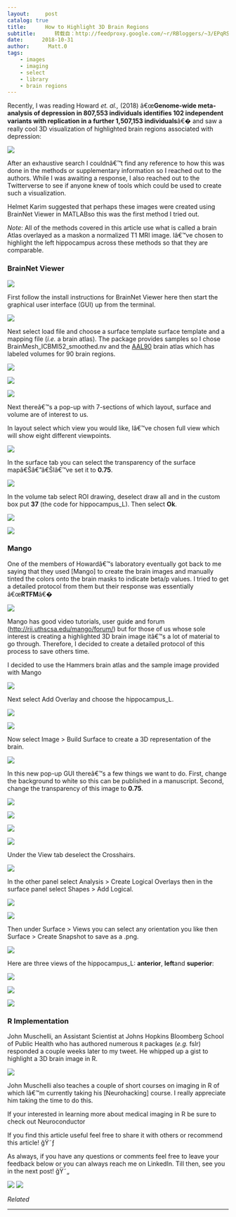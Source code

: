 ```yaml
---
layout:     post
catalog: true
title:      How to Highlight 3D Brain Regions
subtitle:      转载自：http://feedproxy.google.com/~r/RBloggers/~3/EPqRS0Lov_I/
date:      2018-10-31
author:      Matt.0
tags:
    - images
    - imaging
    - select
    - library
    - brain regions
---
```






Recently, I was reading Howard *et. al.,* (2018) â€œ**Genome-wide meta-analysis of depression in 807,553 individuals identifies 102 independent variants with replication in a further 1,507,153 individuals**â€� and saw a really cool 3D visualization of highlighted brain regions associated with depression:

![](https://i1.wp.com/cdn-images-1.medium.com/max/879/1*X8-IvuHR-HeFQxt7LiW1PA.png?w=456&ssl=1)


After an exhaustive search I couldnâ€™t find any reference to how this was done in the methods or supplementary information so I reached out to the authors. While I was awaiting a response, I also reached out to the Twitterverse to see if anyone knew of tools which could be used to create such a visualization.

Helmet Karim suggested that perhaps these images were created using BrainNet Viewer in MATLABso this was the first method I tried out.

*Note*: All of the methods covered in this article use what is called a brain Atlas overlayed as a maskon a normalized T1 MRI image. Iâ€™ve chosen to highlight the left hippocampus across these methods so that they are comparable.

### BrainNet Viewer

![](https://i0.wp.com/cdn-images-1.medium.com/max/1000/1*XZR76fWm8jRJiD_N9eJGdw.jpeg?w=456&ssl=1)


First follow the install instructions for BrainNet Viewer here then start the graphical user interface (GUI) up from the terminal.

![](https://i2.wp.com/cdn-images-1.medium.com/max/1024/1*UvyKo-QodS6iTgv_s19T8g.png?w=456&ssl=1)


Next select load file and choose a surface template surface template and a mapping file (*i.e.* a brain atlas). The package provides samples so I chose BrainMesh_ICBMI52_smoothed.nv and the [AAL90](http://neuro.imm.dtu.dk/wiki/Automated_Anatomical_Labeling) brain atlas which has labeled volumes for 90 brain regions.

![](https://i1.wp.com/cdn-images-1.medium.com/max/1024/1*p1-bNjyTlhZLy9WyKhm5tA.png?w=456&ssl=1)


![](https://i2.wp.com/cdn-images-1.medium.com/max/1024/1*vg1pIqczG6oxBp0KgU-O_g.png?w=456&ssl=1)


![](https://i2.wp.com/cdn-images-1.medium.com/max/1024/1*28T7UZh9LkSBWtt4V_UNOw.png?w=456&ssl=1)


Next thereâ€™s a pop-up with 7-sections of which layout, surface and volume are of interest to us.

In layout select which view you would like, Iâ€™ve chosen full view which will show eight different viewpoints.

![](https://i2.wp.com/cdn-images-1.medium.com/max/1024/1*uP5BdGzmMBf7t_wgafJqTw.png?w=456&ssl=1)


In the surface tab you can select the transparency of the surface mapâ€Šâ€”â€ŠIâ€™ve set it to **0.75**.

![](https://i0.wp.com/cdn-images-1.medium.com/max/1024/1*MyEktOl85KFT5bXsa5qDAw.png?w=456&ssl=1)


In the volume tab select ROI drawing, deselect draw all and in the custom box put **37** (the code for hippocampus_L). Then select **Ok**.

![](https://i1.wp.com/cdn-images-1.medium.com/max/1024/1*d8lsy9g3dT1ZBqNPBZPMYQ.png?w=456&ssl=1)


![](https://i2.wp.com/cdn-images-1.medium.com/max/1024/1*tBhk6wEj693xBN0KKTuMQw.png?w=456&ssl=1)


### Mango

One of the members of Howardâ€™s laboratory eventually got back to me saying that they used [Mango] to create the brain images and manually tinted the colors onto the brain masks to indicate beta/p values. I tried to get a detailed protocol from them but their response was essentially â€œ**RTFM**â€�

![](https://i0.wp.com/cdn-images-1.medium.com/max/350/1*1tBCudZF2V12-BsXTQm4SQ.png?w=456&ssl=1)


Mango has good video tutorials, user guide and forum (http://rii.uthscsa.edu/mango/forum/) but for those of us whose sole interest is creating a highlighted 3D brain image itâ€™s a lot of material to go through. Therefore, I decided to create a detailed protocol of this process to save others time.

I decided to use the Hammers brain atlas and the sample image provided with Mango

![](https://i0.wp.com/cdn-images-1.medium.com/max/1024/1*RRKOGI37hIS3NHrfnbCNEA.png?w=456&ssl=1)


Next select Add Overlay and choose the hippocampus_L.

![](https://i0.wp.com/cdn-images-1.medium.com/max/1024/1*bNXOHHgXGgvcildS8EhOJg.png?w=456&ssl=1)


![](https://i2.wp.com/cdn-images-1.medium.com/max/1024/1*PF4ycLtE5qxnDGRwe7aD-w.png?w=456&ssl=1)


Now select Image > Build Surface to create a 3D representation of the brain.

![](https://i2.wp.com/cdn-images-1.medium.com/max/1024/1*pjGJVJ0iGIqUfKjWWJuiGA.png?w=456&ssl=1)


In this new pop-up GUI thereâ€™s a few things we want to do. First, change the background to white so this can be published in a manuscript. Second, change the transparency of this image to **0.75**.

![](https://i1.wp.com/cdn-images-1.medium.com/max/1024/1*Vm2yBb0xkfTewc2LPjcQ6A.png?w=456&ssl=1)


![](https://i2.wp.com/cdn-images-1.medium.com/max/1024/1*WyWDETKfaT4NItcUslkAGg.png?w=456&ssl=1)


![](https://i2.wp.com/cdn-images-1.medium.com/max/1024/1*19CUugK1Iw6JixB3bCDh6g.png?w=456&ssl=1)


![](https://i1.wp.com/cdn-images-1.medium.com/max/1024/1*yXJINXCF1Qx-vC7msWJFoA.png?w=456&ssl=1)


Under the View tab deselect the Crosshairs.

![](https://i0.wp.com/cdn-images-1.medium.com/max/1024/1*8fs23uqjbryzrZBWb9elKA.png?w=456&ssl=1)


In the other panel select Analysis > Create Logical Overlays then in the surface panel select Shapes > Add Logical.

![](https://i2.wp.com/cdn-images-1.medium.com/max/1024/1*f0QqB_NamVkm3zEteDurZw.png?w=456&ssl=1)


![](https://i1.wp.com/cdn-images-1.medium.com/max/1024/1*4LmvIqv4B5_5pm-yXH18Ig.png?w=456&ssl=1)


Then under Surface > Views you can select any orientation you like then Surface > Create Snapshot to save as a .png.

![](https://i1.wp.com/cdn-images-1.medium.com/max/1024/1*YVm8LjXd0SdO5g5IrPEQDQ.png?w=456&ssl=1)


Here are three views of the hippocampus_L: **anterior**, **left**and **superior**:

![](https://i2.wp.com/cdn-images-1.medium.com/max/522/1*5LHvZKZVLmiT7sXgl3YGAg.png?w=456&ssl=1)


![](https://i1.wp.com/cdn-images-1.medium.com/max/522/1*tkhpUjZuhwbYY7C7l85S9Q.png?w=456&ssl=1)


![](https://i2.wp.com/cdn-images-1.medium.com/max/522/1*UzC-ngB8G7NoaOj5Bz8z0A.png?w=456&ssl=1)


### R Implementation

John Muschelli, an Assistant Scientist at Johns Hopkins Bloomberg School of Public Health who has authored numerous `R` packages (*e.g.* fslr) responded a couple weeks later to my tweet. He whipped up a gist to highlight a 3D brain image in R.

![](https://i1.wp.com/cdn-images-1.medium.com/max/672/1*O_A5iw2_diaJXXehO6-PWA.png?w=456&ssl=1)


John Muschelli also teaches a couple of short courses on imaging in R of which Iâ€™m currently taking his [Neurohacking] course. I really appreciate him taking the time to do this.

If your interested in learning more about medical imaging in R be sure to check out Neuroconductor

If you find this article useful feel free to share it with others or recommend this article! ğŸ˜ƒ

As always, if you have any questions or comments feel free to leave your feedback below or you can always reach me on LinkedIn. Till then, see you in the next post! ğŸ˜„

![](https://medium.com/_/stat?event=post.clientViewed&referrerSource=full_rss&postId=2e6c15a35574)
![](https://medium.com/_/stat?event=post.clientViewed&referrerSource=full_rss&postId=2e6c15a35574)



*Related*








---
